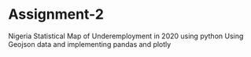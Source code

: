 # Assignment-2
Nigeria Statistical Map of Underemployment in 2020 using python
Using Geojson data and implementing pandas and plotly

